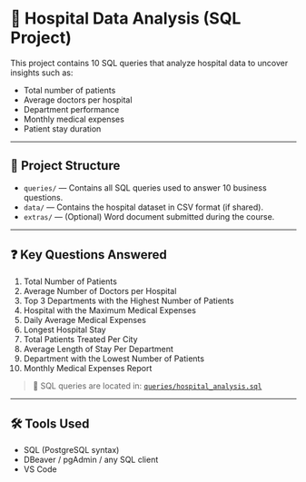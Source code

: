 # 🏥 Hospital Data Analysis (SQL Project)

This project contains 10 SQL queries that analyze hospital data to uncover insights such as:

- Total number of patients
- Average doctors per hospital
- Department performance
- Monthly medical expenses
- Patient stay duration

---

## 📁 Project Structure

- `queries/` — Contains all SQL queries used to answer 10 business questions.
- `data/` — Contains the hospital dataset in CSV format (if shared).
- `extras/` — (Optional) Word document submitted during the course.

---

## ❓ Key Questions Answered

1. Total Number of Patients
2. Average Number of Doctors per Hospital
3. Top 3 Departments with the Highest Number of Patients
4. Hospital with the Maximum Medical Expenses
5. Daily Average Medical Expenses
6. Longest Hospital Stay
7. Total Patients Treated Per City
8. Average Length of Stay Per Department
9. Department with the Lowest Number of Patients
10. Monthly Medical Expenses Report

> 🔗 SQL queries are located in: [`queries/hospital_analysis.sql`](./queries/hospital_analysis.sql)

---

## 🛠️ Tools Used

- SQL (PostgreSQL syntax)
- DBeaver / pgAdmin / any SQL client
- VS Code
